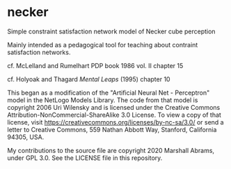 # necker
Simple constraint satisfaction network model of Necker cube perception

Mainly intended as a pedagogical tool for teaching about contraint
satisfaction networks.

cf. McLelland and Rumelhart PDP book 1986 vol. II chapter 15

cf. Holyoak and Thagard *Mental Leaps* (1995) chapter 10


This began as a modification of the "Artificial Neural Net - Perceptron"
model in the NetLogo Models Library.  The code from that model is
copyright 2006 Uri Wilensky and is licensed under the Creative Commons
Attribution-NonCommercial-ShareAlike 3.0 License. To view a copy of that
license, visit https://creativecommons.org/licenses/by-nc-sa/3.0/ or
send a letter to Creative Commons, 559 Nathan Abbott Way, Stanford,
California 94305, USA.

My contributions to the source file are copyright 2020 Marshall Abrams,
under GPL 3.0.  See the LICENSE file in this repository.
